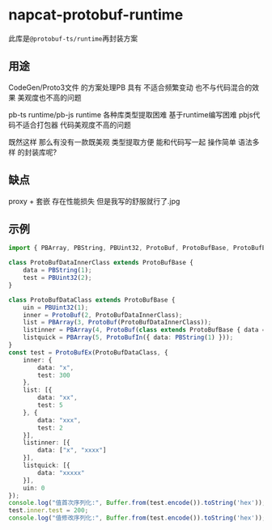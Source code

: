# napcat-protobuf-runtime
此库是`@protobuf-ts/runtime`再封装方案
## 用途
CodeGen/Proto3文件 的方案处理PB 具有 不适合频繁变动 也不与代码混合的效果 美观度也不高的问题

pb-ts runtime/pb-js runtime 各种库类型提取困难 基于runtime编写困难 pbjs代码不适合打包器 代码美观度不高的问题

既然这样 那么有没有一款既美观 类型提取方便 能和代码写一起 操作简单 语法多样 的封装库呢?

## 缺点
proxy + 套嵌 存在性能损失 但是我写的舒服就行了.jpg

## 示例
```typescript
import { PBArray, PBString, PBUint32, ProtoBuf, ProtoBufBase, ProtoBufEx, ProtoBufIn, ProtoBufQuick, Reference, StringWrapper, UInt32Wrapper, UnReference, ValueWrapper } from "./protobuf.ts";

class ProtoBufDataInnerClass extends ProtoBufBase {
    data = PBString(1);
    test = PBUint32(2);
}

class ProtoBufDataClass extends ProtoBufBase {
    uin = PBUint32(1);
    inner = ProtoBuf(2, ProtoBufDataInnerClass);
    list = PBArray(3, ProtoBuf(ProtoBufDataInnerClass));
    listinner = PBArray(4, ProtoBuf(class extends ProtoBufBase { data = PBArray(1, PBString()); }));
    listquick = PBArray(5, ProtoBufIn({ data: PBString(1) }));
}
const test = ProtoBufEx(ProtoBufDataClass, {
    inner: {
        data: "x",
        test: 300
    },
    list: [{
        data: "xx",
        test: 5
    }, {
        data: "xxx",
        test: 2
    }],
    listinner: [{
        data: ["x", "xxxx"]
    }],
    listquick: [{
        data: "xxxxx"
    }],
    uin: 0
});
console.log("值首次序列化:", Buffer.from(test.encode()).toString('hex'));
test.inner.test = 200;
console.log("值修改序列化:", Buffer.from(test.encode()).toString('hex'));
```